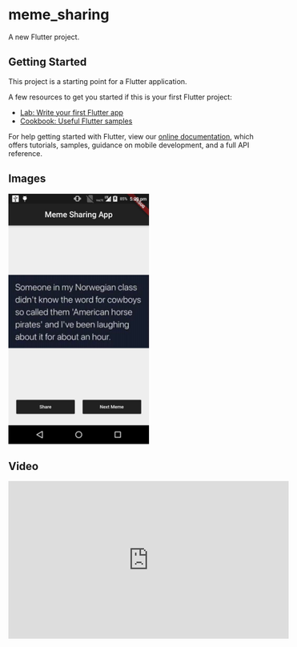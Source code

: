 # meme_sharing

A new Flutter project.

## Getting Started

This project is a starting point for a Flutter application.

A few resources to get you started if this is your first Flutter project:

- [Lab: Write your first Flutter app](https://flutter.dev/docs/get-started/codelab)
- [Cookbook: Useful Flutter samples](https://flutter.dev/docs/cookbook)

For help getting started with Flutter, view our
[online documentation](https://flutter.dev/docs), which offers tutorials,
samples, guidance on mobile development, and a full API reference.


## Images

<img src="1.jpeg" height="500">

## Video

<iframe width="560" height="315" src="https://www.youtube.com/embed/xgCnDGGwKLY" frameborder="0" allow="accelerometer; autoplay; clipboard-write; encrypted-media; gyroscope; picture-in-picture" allowfullscreen></iframe>
